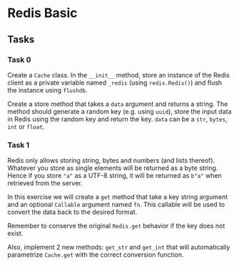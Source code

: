 # Redis Basic

## Tasks

### Task 0
Create a `Cache` class. In the `__init__` method, store an instance of the Redis client as a private variable named `_redis` (using `redis.Redis()`) and flush the instance using `flushdb`.

Create a store method that takes a `data` argument and returns a string. The method should generate a random key (e.g. using `uuid`), store the input data in Redis using the random key and return the key. `data` can be a `str`, `bytes`, `int` or `float`.

### Task 1
Redis only allows storing string, bytes and numbers (and lists thereof). Whatever you store as single elements will be returned as a byte string. Hence if you store `"a"` as a UTF-8 string, it will be returned as `b"a"` when retrieved from the server.

In this exercise we will create a `get` method that take a key string argument and an optional `Callable` argument named `fn`. This callable will be used to convert the data back to the desired format.

Remember to conserve the original `Redis.get` behavior if the key does not exist.

Also, implement 2 new methods: `get_str` and `get_int` that will automatically parametrize `Cache.get` with the correct conversion function.
